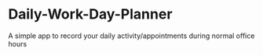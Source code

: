 # Daily-Work-Day-Planner
A simple app to record your daily activity/appointments during normal office hours
